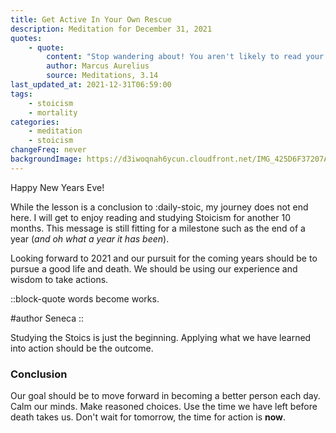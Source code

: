 ```yaml
---
title: Get Active In Your Own Rescue
description: Meditation for December 31, 2021
quotes: 
    - quote:
        content: "Stop wandering about! You aren't likely to read your own notebooks, or ancient histories, or the anthologies you've collected to enjoy in your old age. Get busy with life's purpose, toss aside empty hopes, get active in your own rescue—if you care for yourself at all—and do it while you can."
        author: Marcus Aurelius
        source: Meditations, 3.14
last_updated_at: 2021-12-31T06:59:00
tags:
    - stoicism
    - mortality
categories:
    - meditation
    - stoicism
changeFreq: never
backgroundImage: https://d3iwoqnah6ycun.cloudfront.net/IMG_425D6F37207A.jpg
---
```


Happy New Years Eve!

While the lesson is a conclusion to :daily-stoic, my journey does not end here. I will get to enjoy reading 
and studying Stoicism for another 10 months. This message is still fitting for a milestone such as the end of a 
year (*and oh what a year it has been*).

Looking forward to 2021 and our pursuit for the coming years should be to pursue a good life and death. We should be 
using our experience and wisdom to take actions. 

::block-quote
words become works.

#author
Seneca
::

Studying the Stoics is just the beginning. Applying what we have learned into action should be the outcome.

### Conclusion

Our goal should be to move forward in becoming a better person each day. Calm our minds. Make reasoned choices. Use
the time we have left before death takes us. Don't wait for tomorrow, the time for action is **now**.
